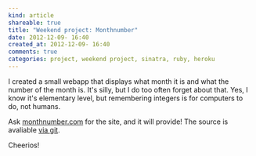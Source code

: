 ```yaml
---
kind: article
shareable: true
title: "Weekend project: Monthnumber"
date: 2012-12-09- 16:40
created_at: 2012-12-09- 16:40
comments: true
categories: project, weekend project, sinatra, ruby, heroku
---
```

I created a small webapp that displays what month it is and what the number of the month is. It's silly, but I do too often forget about that. Yes, I know it's elementary level, but remembering integers is for computers to do, not humans. 

Ask <a href="http://www.monthnumber.com/">monthnumber.com</a> for the site, and it will provide! The source is avaliable <a href="https://github.com/fromheten/Monthnumber">via <kdb>git</kdb></a>.

Cheerios! 
